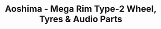 ---
layout: product
title: "Aoshima - Mega Rim Type-2 Wheel, Tyres & Audio Parts"
price: "TBA" 
desc: "N/A"
img_path: "/assets/img/AO48078.jpg"
brand: "N/A"
available: false
special_offer: false
new: false
soon: false
cat: "010000"
subcat: "013700"
subsubcat: "0N/A"
sifra: "AO48078"
popular: false
---